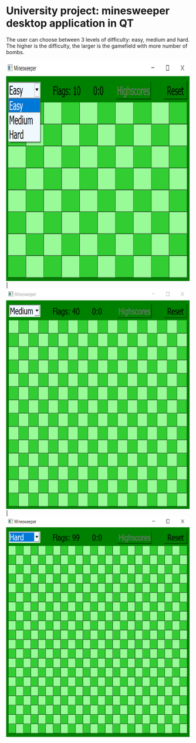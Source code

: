 # University project: minesweeper desktop application in QT

The user can choose between 3 levels of difficulty: easy, medium and hard. The higher is the difficulty, the larger is the gamefield with more number of bombs.


<img src="readme_images/main_easy.png" alt="level_easy" height="600" width="500"/>|
<img src="readme_images/main_medium.png" alt="level_medium" height="600" width="500"/>|
<img src="readme_images/main_hard.png" alt="level_hard" height="600" width="500"/>

